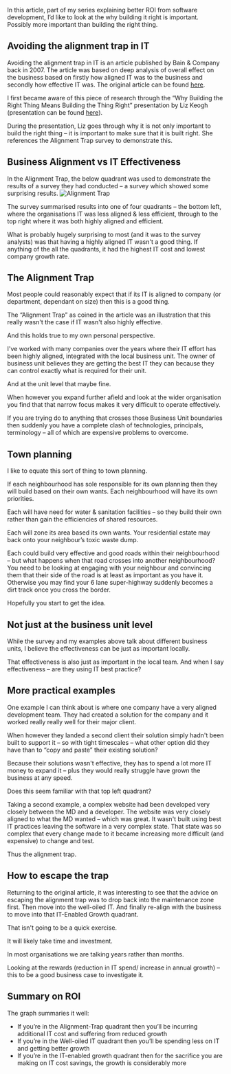 In this article, part of my series explaining better ROI from software development, I’d like to look at the why building it right is important. Possibly more important than building the right thing.

## Avoiding the alignment trap in IT

Avoiding the alignment trap in IT is an article published by Bain & Company back in 2007. The article was based on deep analysis of overall effect on the business based on firstly how aligned IT was to the business and secondly how effective IT was. The original article can be found [here](http://www.bain.com/publications/articles/avoiding-the-alignment-trap-in-it.aspx).

I first became aware of this piece of research through the “Why Building the Right Thing Means Building the Thing Right” presentation by Liz Keogh (presentation can be found [here](http://www.infoq.com/presentations/build-right-thing)).

During the presentation, Liz goes through why it is not only important to build the right thing – it is important to make sure that it is built right. She references the Alignment Trap survey to demonstrate this.

## Business Alignment vs IT Effectiveness

In the Alignment Trap, the below quadrant was used to demonstrate the results of a survey they had conducted – a survey which showed some surprising results.
![Alignment Trap](https://media.licdn.com/mpr/mpr/shrinknp_800_800/AAEAAQAAAAAAAAfgAAAAJGM1YTk0OTdiLWE3YTUtNDU3OS05ZDc1LTQ1N2EyODljZjdmOA.png)

The survey summarised results into one of four quadrants – the bottom left, where the organisations IT was less aligned & less efficient, through to the top right where it was both highly aligned and efficient.

What is probably hugely surprising to most (and it was to the survey analysts) was that having a highly aligned IT wasn't a good thing. If anything of the all the quadrants, it had the highest IT cost and lowest company growth rate.

## The Alignment Trap

Most people could reasonably expect that if its IT is aligned to company (or department, dependant on size) then this is a good thing.

The “Alignment Trap” as coined in the article was an illustration that this really wasn't the case if IT wasn't also highly effective.

And this holds true to my own personal perspective.

I've worked with many companies over the years where their IT effort has been highly aligned, integrated with the local business unit. The owner of business unit believes they are getting the best IT they can because they can control exactly what is required for their unit.

And at the unit level that maybe fine.

When however you expand further afield and look at the wider organisation you find that that narrow focus makes it very difficult to operate effectively.

If you are trying do to anything that crosses those Business Unit boundaries then suddenly you have a complete clash of technologies, principals, terminology – all of which are expensive problems to overcome.

## Town planning

I like to equate this sort of thing to town planning.

If each neighbourhood has sole responsible for its own planning then they will build based on their own wants. Each neighbourhood will have its own priorities.

Each will have need for water & sanitation facilities – so they build their own rather than gain the efficiencies of shared resources.

Each will zone its area based its own wants. Your residential estate may back onto your neighbour’s toxic waste dump.

Each could build very effective and good roads within their neighbourhood – but what happens when that road crosses into another neighbourhood? You need to be looking at engaging with your neighbour and convincing them that their side of the road is at least as important as you have it. Otherwise you may find your 6 lane super-highway suddenly becomes a dirt track once you cross the border.

Hopefully you start to get the idea.

## Not just at the business unit level

While the survey and my examples above talk about different business units, I believe the effectiveness can be just as important locally.

That effectiveness is also just as important in the local team. And when I say effectiveness – are they using IT best practice?

## More practical examples

One example I can think about is where one company have a very aligned development team. They had created a solution for the company and it worked really really well for their major client.

When however they landed a second client their solution simply hadn't been built to support it – so with tight timescales – what other option did they have than to “copy and paste” their existing solution?

Because their solutions wasn't effective, they has to spend a lot more IT money to expand it – plus they would really struggle have grown the business at any speed.

Does this seem familiar with that top left quadrant?

Taking a second example, a complex website had been developed very closely between the MD and a developer. The website was very closely aligned to what the MD wanted – which was great. It wasn't built using best IT practices leaving the software in a very complex state. That state was so complex that every change made to it became increasing more difficult (and expensive) to change and test.

Thus the alignment trap.

## How to escape the trap

Returning to the original article, it was interesting to see that the advice on escaping the alignment trap was to drop back into the maintenance zone first. Then move into the well-oiled IT. And finally re-align with the business to move into that IT-Enabled Growth quadrant.

That isn't going to be a quick exercise.

It will likely take time and investment.

In most organisations we are talking years rather than months.

Looking at the rewards (reduction in IT spend/ increase in annual growth) – this to be a good business case to investigate it.

## Summary on ROI

The graph summaries it well:

* If you’re in the Alignment-Trap quadrant then you’ll be incurring additional IT cost and suffering from reduced growth
* If you’re in the Well-oiled IT quadrant then you’ll be spending less on IT and getting better growth
* If you’re in the IT-enabled growth quadrant then for the sacrifice you are making on IT cost savings, the growth is considerably more
